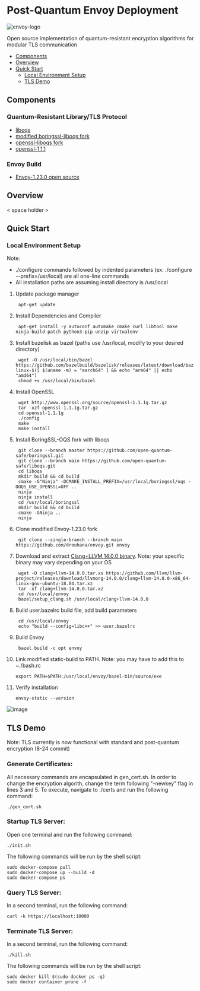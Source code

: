 # Post-Quantum Envoy Deployment

![envoy-logo](https://user-images.githubusercontent.com/56026339/174647661-c6c9d1f5-e7ea-4128-af01-704daf8ac045.png)  
  
Open source implementation of quantum-resistant encryption algorithms for modular TLS communication

- [Components](https://github.com/Post-Quantum-Mesh/envoy-oqs#components)
- [Overview](https://github.com/Post-Quantum-Mesh/envoy-oqs#overview)
- [Quick Start](https://github.com/Post-Quantum-Mesh/envoy-oqs#quick-start)
  - [Local Environment Setup](https://github.com/Post-Quantum-Mesh/envoy-oqs#local-environment-setup)
  - [TLS Demo](https://github.com/Post-Quantum-Mesh/envoy-oqs#tls-demo)

## Components

### Quantum-Resistant Library/TLS Protocol
- [liboqs](https://github.com/open-quantum-safe/liboqs)
- [modified boringssl-liboqs fork](https://github.com/drouhana/boringssl.git)
- [openssl-liboqs fork](https://github.com/open-quantum-safe/openssl)
- [openssl-1.1.1](https://github.com/openssl/openssl/tree/OpenSSL_1_1_1-stable)

### Envoy Build
- [Envoy-1.23.0 open source](https://github.com/drouhana/envoy)


## Overview

< space holder >  

## Quick Start

### Local Environment Setup

Note:
- ./configure commands followed by indented parameters (ex: ./configure --prefix=/usr/local) are all one-line commands
- All installation paths are assuming install directory is /usr/local  
  
1. Update package manager

        apt-get update

2. Install Dependencies and Compiler

        apt-get install -y autoconf automake cmake curl libtool make ninja-build patch python3-pip unzip virtualenv

3. Install bazelisk as bazel (paths use /usr/local, modify to your desired directory)

        wget -O /usr/local/bin/bazel https://github.com/bazelbuild/bazelisk/releases/latest/download/bazelisk-linux-$([ $(uname -m) = "aarch64" ] && echo "arm64" || echo "amd64")
        chmod +x /usr/local/bin/bazel

4. Install OpenSSL

        wget http://www.openssl.org/source/openssl-1.1.1g.tar.gz
        tar -xzf openssl-1.1.1g.tar.gz
        cd openssl-1.1.1g
        ./config
        make
        make install

5. Install BoringSSL-OQS fork with liboqs

        git clone --branch master https://github.com/open-quantum-safe/boringssl.git 
        git clone --branch main https://github.com/open-quantum-safe/liboqs.git
        cd liboqs
        mkdir build && cd build
        cmake -G"Ninja" -DCMAKE_INSTALL_PREFIX=/usr/local/boringssl/oqs -DOQS_USE_OPENSSL=OFF ..
        ninja
        ninja install
        cd /usr/local/boringssl
        mkdir build && cd build
        cmake -GNinja ..
        ninja

6. Clone modified Envoy-1.23.0 fork

        git clone --single-branch --branch main https://github.com/drouhana/envoy.git envoy

7. Download and extract [Clang+LLVM 14.0.0 binary](https://github.com/llvm/llvm-project/releases/tag/llvmorg-14.0.0). Note: your specific binary may vary depending on your OS

        wget -O clang+llvm-14.0.0.tar.xs https://github.com/llvm/llvm-project/releases/download/llvmorg-14.0.0/clang+llvm-14.0.0-x86_64-linux-gnu-ubuntu-18.04.tar.xz
        tar -xf clang+llvm-14.0.0.tar.xz
        cd /usr/local/envoy
        bazel/setup_clang.sh /usr/local/clang+llvm-14.0.0

8. Build user.bazelrc build file, add build parameters

        cd /usr/local/envoy
        echo "build --config=libc++" >> user.bazelrc

9. Build Envoy

        bazel build -c opt envoy

10. Link modified static-build to PATH. Note: you may have to add this to ~./bash.rc

        export PATH=$PATH:/usr/local/envoy/bazel-bin/source/exe

11. Verify installation

        envoy-static --version

![image](https://user-images.githubusercontent.com/56026339/188688403-69b4d2cb-1ee4-4a26-b17f-d90f3166cd79.png)

## TLS Demo

Note: TLS currently is now functional with standard and post-quantum encryption (8-24 commit)

### Generate Certificates:

All necessary commands are encapsulated in gen_cert.sh. In order to change the encryption algorith, change the term following "-newkey" flag in lines 3 and 5. To execute, navigate to ./certs and run the following command:

    ./gen_cert.sh

### Startup TLS Server:

Open one terminal and run the following command:

    ./init.sh

The following commands will be run by the shell script:

    sudo docker-compose pull
    sudo docker-compose up --build -d
    sudo docker-compose ps

### Query TLS Server:

In a second terminal, run the following command:
	
    curl -k https://localhost:10000

### Terminate TLS Server:

In a second terminal, run the following command:
    
    ./kill.sh

The following commands will be run by the shell script:

    sudo docker kill $(sudo docker ps -q)
    sudo docker container prune -f

